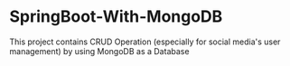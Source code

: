 # SpringBoot-With-MongoDB
This project contains CRUD Operation (especially for social media's user management) by using MongoDB as a Database
